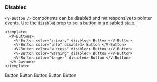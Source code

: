 ### Disabled

`<V-Button />` components can be disabled and not responsive to pointer events.
Use the `disabled` prop to set a button in a disabled state.

<!--code-->

```vue
<template>
  <V-Buttons>
    <V-Button color="primary" disabled> Button </V-Button>
    <V-Button color="info" disabled> Button </V-Button>
    <V-Button color="success" disabled> Button </V-Button>
    <V-Button color="warning" disabled> Button </V-Button>
    <V-Button color="danger" disabled> Button </V-Button>
  </V-Buttons>
</template>
```

<!--/code-->

<!--example-->

<V-Buttons>
  <V-Button color="primary" disabled>
      Button
  </V-Button>
  <V-Button color="info" disabled>
      Button
  </V-Button>
  <V-Button color="success" disabled>
      Button
  </V-Button>
  <V-Button color="warning" disabled>
      Button
  </V-Button>
  <V-Button color="danger" disabled>
      Button
  </V-Button>
</V-Buttons>

<!--/example-->
